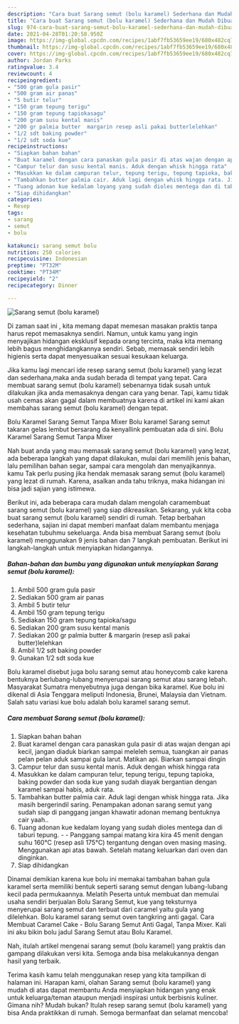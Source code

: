 ```yaml
---
description: "Cara buat Sarang semut (bolu karamel) Sederhana dan Mudah Dibuat"
title: "Cara buat Sarang semut (bolu karamel) Sederhana dan Mudah Dibuat"
slug: 974-cara-buat-sarang-semut-bolu-karamel-sederhana-dan-mudah-dibuat
date: 2021-04-28T01:20:58.950Z
image: https://img-global.cpcdn.com/recipes/1abf7fb53659ee19/680x482cq70/sarang-semut-bolu-karamel-foto-resep-utama.jpg
thumbnail: https://img-global.cpcdn.com/recipes/1abf7fb53659ee19/680x482cq70/sarang-semut-bolu-karamel-foto-resep-utama.jpg
cover: https://img-global.cpcdn.com/recipes/1abf7fb53659ee19/680x482cq70/sarang-semut-bolu-karamel-foto-resep-utama.jpg
author: Jordan Parks
ratingvalue: 3.4
reviewcount: 4
recipeingredient:
- "500 gram gula pasir"
- "500 gram air panas"
- "5 butir telur"
- "150 gram tepung terigu"
- "150 gram tepung tapiokasagu"
- "200 gram susu kental manis"
- "200 gr palmia butter  margarin resep asli pakai butterlelehkan"
- "1/2 sdt baking powder"
- "1/2 sdt soda kue"
recipeinstructions:
- "Siapkan bahan bahan"
- "Buat karamel dengan cara panaskan gula pasir di atas wajan dengan api kecil, jangan diaduk biarkan sampai meleleh semua, tuangkan air panas pelan pelan aduk sampai gula larut. Matikan api. Biarkan sampai dingin"
- "Campur telur dan susu kental manis. Aduk dengan whisk hingga rata"
- "Masukkan ke dalam campuran telur, tepung terigu, tepung tapioka, baking powder dan soda kue yang sudah diayak bergantian dengan karamel sampai habis, aduk rata."
- "Tambahkan butter palmia cair. Aduk lagi dengan whisk hingga rata. Jika masih bergerindil saring. Penampakan adonan sarang semut yang sudah siap di panggang jangan khawatir adonan memang bentuknya cair yaah.."
- "Tuang adonan kue kedalam loyang yang sudah dioles mentega dan di taburi tepung.   Panggang sampai matang kira kira 45 menit dengan suhu 160°C (resep asli 175°C) tergantung dengan oven masing masing. Menggunakan api atas bawah. Setelah matang keluarkan dari oven dan dinginkan."
- "Siap dihidangkan"
categories:
- Resep
tags:
- sarang
- semut
- bolu

katakunci: sarang semut bolu 
nutrition: 250 calories
recipecuisine: Indonesian
preptime: "PT32M"
cooktime: "PT34M"
recipeyield: "2"
recipecategory: Dinner

---
```



![Sarang semut (bolu karamel)](https://img-global.cpcdn.com/recipes/1abf7fb53659ee19/680x482cq70/sarang-semut-bolu-karamel-foto-resep-utama.jpg)

Di zaman  saat ini , kita memang dapat memesan masakan praktis tanpa harus repot memasaknya sendiri. Namun, untuk kamu yang ingin menyajikan hidangan eksklusif kepada orang tercinta, maka kita memang lebih bagus menghidangkannya sendiri. Sebab, memasak sendiri lebih higienis serta dapat menyesuaikan sesuai kesukaan keluarga.

Jika kamu lagi mencari ide resep sarang semut (bolu karamel) yang lezat dan sederhana,maka anda sudah berada di tempat yang tepat. Cara membuat sarang semut (bolu karamel)  sebenarnya tidak susah untuk dilakukan jika anda memasaknya dengan cara yang benar. Tapi, kamu tidak usah cemas akan gagal dalam membuatnya 
karena di artikel ini kami akan membahas sarang semut (bolu karamel) dengan tepat.  

Bolu Karamel Sarang Semut Tanpa Mixer Bolu karamel Sarang semut takaran gelas lembut bersarang da kenyallink pembuatan ada di sini. Bolu Karamel Sarang Semut Tanpa Mixer

Nah buat anda yang mau memasak sarang semut (bolu karamel) yang lezat, ada beberapa langkah yang dapat dilakukan, mulai dari memilih jenis bahan, lalu pemilihan bahan segar, sampai cara mengolah dan menyajikannya. kamu Tak perlu pusing jika hendak memasak sarang semut (bolu karamel) yang lezat di rumah. Karena, asalkan anda  tahu triknya, maka hidangan ini bisa jadi sajian yang istimewa.

Berikut ini, ada beberapa cara mudah dalam mengolah caramembuat sarang semut (bolu karamel) yang siap dikreasikan. Sekarang, yuk kita coba buat sarang semut (bolu karamel) sendiri di rumah. Tetap berbahan sederhana, sajian ini dapat memberi manfaat dalam membantu menjaga kesehatan tubuhmu sekeluarga. Anda bisa membuat Sarang semut (bolu karamel) menggunakan 9 jenis bahan dan 7 langkah pembuatan. Berikut ini langkah-langkah untuk menyiapkan hidangannya.

<!--inarticleads1-->

##### Bahan-bahan dan bumbu yang digunakan untuk menyiapkan Sarang semut (bolu karamel):

1. Ambil 500 gram gula pasir
1. Sediakan 500 gram air panas
1. Ambil 5 butir telur
1. Ambil 150 gram tepung terigu
1. Sediakan 150 gram tepung tapioka/sagu
1. Sediakan 200 gram susu kental manis
1. Sediakan 200 gr palmia butter &amp; margarin (resep asli pakai butter)lelehkan
1. Ambil 1/2 sdt baking powder
1. Gunakan 1/2 sdt soda kue


Bolu karamel disebut juga bolu sarang semut atau honeycomb cake karena bentuknya berlubang-lubang menyerupai sarang semut atau sarang lebah. Masyarakat Sumatra menyebutnya juga dengan bika karamel. Kue bolu ini dikenal di Asia Tenggara meliputi Indonesia, Brunei, Malaysia dan Vietnam. Salah satu variasi kue bolu adalah bolu karamel sarang semut. 

<!--inarticleads2-->

##### Cara membuat Sarang semut (bolu karamel):

1. Siapkan bahan bahan
1. Buat karamel dengan cara panaskan gula pasir di atas wajan dengan api kecil, jangan diaduk biarkan sampai meleleh semua, tuangkan air panas pelan pelan aduk sampai gula larut. Matikan api. Biarkan sampai dingin
1. Campur telur dan susu kental manis. Aduk dengan whisk hingga rata
1. Masukkan ke dalam campuran telur, tepung terigu, tepung tapioka, baking powder dan soda kue yang sudah diayak bergantian dengan karamel sampai habis, aduk rata.
1. Tambahkan butter palmia cair. Aduk lagi dengan whisk hingga rata. Jika masih bergerindil saring. Penampakan adonan sarang semut yang sudah siap di panggang jangan khawatir adonan memang bentuknya cair yaah..
1. Tuang adonan kue kedalam loyang yang sudah dioles mentega dan di taburi tepung.  -  - Panggang sampai matang kira kira 45 menit dengan suhu 160°C (resep asli 175°C) tergantung dengan oven masing masing. Menggunakan api atas bawah. Setelah matang keluarkan dari oven dan dinginkan.
1. Siap dihidangkan


Dinamai demikian karena kue bolu ini memakai tambahan bahan gula karamel serta memiliki bentuk seperti sarang semut dengan lubang-lubang kecil pada permukaannya. Melatih Peserta untuk membuat dan memulai usaha sendiri berjualan Bolu Sarang Semut, kue yang teksturnya menyerupai sarang semut dan terbuat dari caramel yaitu gula yang dilelehkan. Bolu karamel sarang semut oven tangkring anti gagal. Cara Membuat Caramel Cake - Bolu Sarang Semut Anti Gagal, Tanpa Mixer. Kali ini aku bikin bolu jadul Sarang Semut atau Bolu Karamel. 

Nah, itulah artikel mengenai  sarang semut (bolu karamel)  yang praktis dan gampang dilakukan versi kita. Semoga anda bisa melakukannya dengan hasil yang terbaik. 

Terima kasih kamu telah menggunakan resep yang kita tampilkan di halaman ini. Harapan kami, olahan  Sarang semut (bolu karamel) yang mudah di atas dapat membantu Anda menyiapkan hidangan yang enak untuk keluarga/teman ataupun menjadi inspirasi untuk berbisnis kuliner. Gimana nih? Mudah bukan? Itulah resep sarang semut (bolu karamel) yang bisa Anda praktikkan di rumah. Semoga bermanfaat dan selamat mencoba!

